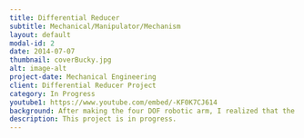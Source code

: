 ```yaml
---
title: Differential Reducer
subtitle: Mechanical/Manipulator/Mechanism 
layout: default
modal-id: 2
date: 2014-07-07
thumbnail: coverBucky.jpg
alt: image-alt
project-date: Mechanical Engineering
client: Differential Reducer Project
category: In Progress
youtube1: https://www.youtube.com/embed/-KF0K7CJ614
background: After making the four DOF robotic arm, I realized that the biggest obstacle to creating an affordable and capable robotic arm of the future relies on the gear reducer used for the robotic arm and the manipulation software. This motivated me to explore the alternatives to the widely popular but expensive and inefficient, harmonics drives. 
description: This project is in progress.
---
```

